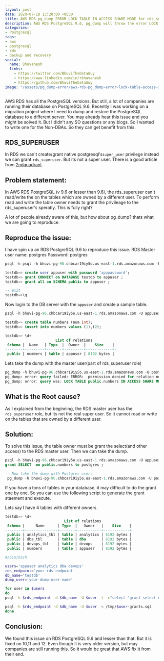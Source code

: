 ```yaml
---
layout: post
date: 2020-07-18 13:20:00 +0530
title: AWS RDS pg_dump ERROR LOCK TABLE IN ACCESS SHARE MODE for rds_superuser
description: AWS RDS PostgreSQL 9.6, pg_dump will throw the error LOCK TABLE IN ACCESS SHARE MODE even for RDS master user or rds_superuser. Here we explain how to solve this issue.
categories:
- Postgresql
tags:
- aws
- postgresql
- rds
- backup and recovery
social:
  name: Bhuvanesh
  links:
    - https://twitter.com/BhuviTheDataGuy
    - https://www.linkedin.com/in/rbhuvanesh
    - https://github.com/BhuviTheDataGuy
image: "/assets/pg_dump-error/aws-rds-pg_dump-error-lock-table-access-share-mode.jpg"
---
```

AWS RDS has all the PostgreSQL versions. But still, a lot of companies are running their database on PostgreSQL 9.6. Recently I was working on a migration project where I need to dump and restore the PostgreSQL database to a different server. You may already hear this issue and you might be solved it. But I didn't any SO questions or any blogs. So I wanted to write one for the Non-DBAs. So they can get benefit from this. 

## RDS_SUPERUSER

In RDS we can't create/grant native postgresql's`super_user` privilege instead we can grant `rds_superuser`. But its not a super user. There is a good article from [2ndquadrant](https://www.2ndquadrant.com/en/blog/the-rds_superuser-role-isnt-that-super/). 

## Problem statement:

In AWS RDS PostgreSQL (v 9.6 or lesser than 9.6), the rds_superuser can't read/write the on the tables which are owned by a different user. To perform read and write the table owner needs to grant the privileage to the rds_superuser's speratly. This is fully right? 

A lot of people already aware of this, but how about pg_dump? thats what we are going to reproduce.

## Reproduce the issue:

I have spin up an RDS PostgreSQL 9.6 to reproduce this issue.
RDS Master user name: postgres
Password: postgres

```sql
psql -h psql -h bhuvi-pg-96.chbcar19iy5o.us-east-1.rds.amazonaws.com -U postgres -d testdb

testdb=> create user appuser with password 'apppassword';
testdb=> grant CONNECT on DATABASE testdb to appuser ;
testdb=> grant all on SCHEMA public to appuser ;

-- exit
testdb=>\q 
```
Now login to the DB server with the `appuser` and create a sample table.
```sql
psql -h bhuvi-pg-96.chbcar19iy5o.us-east-1.rds.amazonaws.com -U appuser -d testdb

testdb=> create table numbers (num int);
testdb=> insert into numbers values (1),(2);

testdb=> \d+
                       List of relations
 Schema |  Name   | Type  |  Owner  |    Size    | 
--------+---------+-------+---------+------------+-
 public | numbers | table | appuser | 8192 bytes |
```
Lets take the dump with the master user(part of rds_superuser role)
```sql
pg_dump -h bhuvi-pg-96.chbcar19iy5o.us-east-1.rds.amazonaws.com -U postgres -d testdb > dump.sql
pg_dump: error: query failed: ERROR:  permission denied for relation numbers
pg_dump: error: query was: LOCK TABLE public.numbers IN ACCESS SHARE MODE
```
## What is the Root cause?

As I explained from the beginning, the RDS master user has the `rds_superuser` role, but its not the real super user. So it cannot read or write on the tables that are owned by a different user. 

## Solution: 

To solve this issue, the table owner must be grant the select(and other access) to the RDS master user. Then we can take the dump.

```sql
psql -h bhuvi-pg-96.chbcar19iy5o.us-east-1.rds.amazonaws.com -U appuser -d testdb
grant SELECT  on public.numbers to postgres ;

-- Now take the dump with Postgres user:
 pg_dump -h bhuvi-pg-96.chbcar19iy5o.us-east-1.rds.amazonaws.com -U postgres -d testdb > dump.sql
```
If you have a tons of tables in your database, it may difficult to do the grant one by one. So you can use the following script to generate the grant staement and execute.

Lets say I have 4 tables with different owners.

```sql
testdb=> \d+
                           List of relations
 Schema |     Name      | Type  |   Owner   |    Size    |
--------+---------------+-------+-----------+------------+
 public | analytics_tbl | table | analytics | 8192 bytes |
 public | dba_tbl       | table | dba       | 8192 bytes |
 public | devops_tbl    | table | devops    | 8192 bytes |
 public | numbers       | table | appuser   | 8192 bytes |
```
```bash
#/bin/bash

users='appuser analytics dba devops'
rds_endpoint='your-rds-endpoint'
db_name='testdb'
dump_user='your-dump-user-name'

for user in $users
do
psql -h $rds_endpoint -d $db_name -U $user -t -c"select 'grant select on '||schemaname||'.'||tablename||' to $dump_user' from pg_tables where tableowner=current_user;" > /tmp/$user-grants.sql

psql -h $rds_endpoint -d $db_name -U $user  < /tmp/$user-grants.sql
done
```


## Conclusion:

We found this issue on RDS PostgreSQL 9.6 and lesser than that. But it is fixed on 10,11 and 12. Even though it is very older version, but may companies are still running this. So it would be great that AWS fix it from their end.